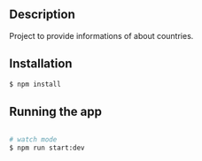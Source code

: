## Description

Project to provide informations of about countries.

## Installation

```bash
$ npm install
```

## Running the app

```bash

# watch mode
$ npm run start:dev

